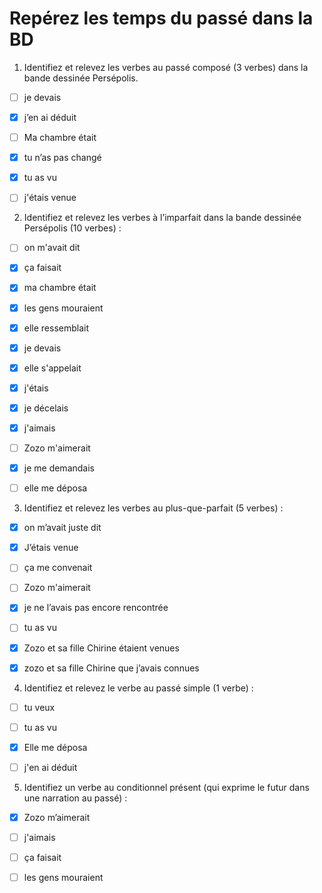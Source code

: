 # Repérez les temps du passé dans la BD
  
1. Identifiez et relevez les verbes au passé composé (3 verbes) dans la bande dessinée Persépolis.

- [ ] je devais
- [x] j’en ai déduit 

- [ ] Ma chambre était
- [x] tu n’as pas changé 

- [x] tu as vu

- [ ] j'étais venue

2. Identifiez et relevez les verbes à l’imparfait dans la bande dessinée Persépolis (10 verbes) :

- [ ] on m'avait dit
- [x] ça faisait

- [x] ma chambre était 

- [x] les gens mouraient

- [x] elle ressemblait

- [x] je devais

- [x] elle s'appelait

- [x] j'étais

- [x] je décelais

- [x] j'aimais

- [ ] Zozo m'aimerait
- [x] je me demandais

- [ ] elle me déposa 

3. Identifiez et relevez les verbes au plus-que-parfait (5 verbes) :

- [x] on m’avait juste dit

- [x] J’étais venue

- [ ] ça me convenait
- [ ] Zozo m'aimerait
- [x] je ne l’avais pas encore rencontrée

- [ ] tu as vu
- [x] Zozo et sa fille Chirine étaient venues

- [x] zozo et sa fille Chirine que j’avais connues


4. Identifiez et relevez le verbe au passé simple (1 verbe) :

- [ ] tu veux
- [ ] tu as vu
- [x] Elle me déposa
- [ ] j'en ai déduit


5. Identifiez un verbe au conditionnel présent (qui exprime le futur dans une narration au passé) :

- [x] Zozo m’aimerait
- [ ] j'aimais
- [ ] ça faisait
- [ ] les gens mouraient

